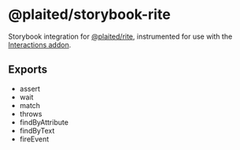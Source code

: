# @plaited/storybook-rite

Storybook integration for [@plaited/rite](https://github.com/plaited/rite), instrumented for use with the [Interactions addon](https://github.com/storybookjs/storybook/blob/next/code/addons/interactions/README.md).


## Exports
- assert
- wait
- match
- throws
- findByAttribute
- findByText
- fireEvent

